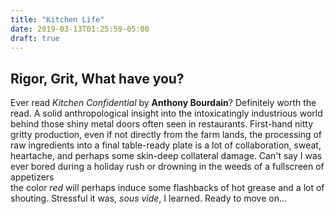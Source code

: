 ```yaml
---
title: "Kitchen Life"
date: 2019-03-13T01:25:59-05:00
draft: true
---
```


## Rigor, Grit, What have you?
 Ever read *Kitchen Confidential* by **Anthony Bourdain**? Definitely worth the read. A solid anthropological insight into the intoxicatingly
industrious world behind those shiny metal doors often seen in restaurants. First-hand nitty gritty production, even if not directly from the 
farm lands, the processing of raw ingredients into a final table-ready plate is a lot of collaboration, sweat, heartache, and perhaps 
some skin-deep collateral damage. Can't say I was ever bored during a holiday rush or drowning in the weeds of a fullscreen of appetizers  
the color *red* will perhaps induce some flashbacks of hot grease and a lot of shouting. Stressful it was, *sous vide*, I learned. Ready to move on...

